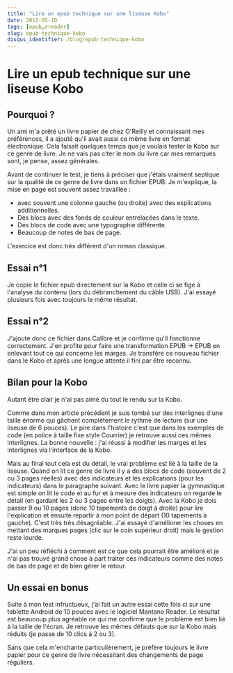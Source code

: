 ```yaml
---
title: "Lire un epub technique sur une liseuse Kobo"
date: 2012-05-10
tags: [epub,ereader]
slug: epub-technique-kobo
disqus_identifier: /blog/epub-technique-kobo
---
```

# Lire un epub technique sur une liseuse Kobo

##  Pourquoi ? 
Un ami m'a prêté un livre papier de chez O'Reilly et connaissant mes préférences, il a ajouté qu'il avait aussi ce même livre en format électronique. Cela faisait quelques temps que je voulais tester la Kobo sur ce genre de livre. Je ne vais pas citer le nom du livre car mes remarques sont, je pense, assez générales.

Avant de continuer le test, je tiens à préciser que j'étais vraiment septique sur la qualité de ce genre de livre dans un fichier EPUB. Je m'explique, la mise en page est souvent assez travaillée :

* avec souvent une colonne gauche (ou droite) avec des explications additionnelles. 
* Des blocs avec des fonds de couleur entrelacées dans le texte.
* Des blocs de code avec une typographie différente.
* Beaucoup de notes de bas de page.
  
L'exercice est donc très différent d'un roman classique.

## Essai n°1

Je copie le fichier epub directement sur la Kobo et celle ci se fige à l'analyse du contenu (lors du débranchement du câble USB). J'ai essayé plusieurs fois avec toujours le même résultat.

## Essai n°2

J'ajoute donc ce fichier dans Calibre et je confirme qu'il fonctionne correctement. J'en profite pour faire une transformation EPUB -> EPUB en enlevant tout ce qui concerne les marges. Je transfère ce nouveau fichier dans le Kobo et après une longue attente il fini par être reconnu.

## Bilan pour la Kobo

Autant être clair je n'ai pas aimé du tout le rendu sur la Kobo.

Comme dans mon article précédent je suis tombé sur des interlignes d'une taille énorme qui gâchent complétement le rythme de lecture (sur une liseuse de 6 pouces).  Le pire dans l'histoire c'est que dans les exemples de code (en police à taille fixe style Courrier) je retrouve aussi ces mêmes interlignes. La bonne nouvelle : j'ai réussi à modifier les marges et les interlignes via l'interface de la Kobo.

Mais au final tout cela est du détail, le vrai problème est lié à la taille de la liseuse. Quand on lit ce genre de livre il y a des blocs de code (souvent de 2 ou 3 pages réelles) avec des indicateurs et les explications (pour les indicateurs) dans le paragraphe suivant. Avec le livre papier la gymnastique est simple on lit le code et au fur et à mesure des indicateurs on regarde le détail (en gardant les 2 ou 3 pages entre les doigts). Avec la Kobo je dois passer 9 ou 10 pages (donc 10 tapements de doigt à droite) pour lire l'explication et ensuite repartir à mon point de départ (10 tapements à gauche). C'est très très désagréable. J'ai essayé d'améliorer les choses en mettant des marques pages (clic sur le coin supérieur droit) mais le gestion reste lourde.

J'ai un peu réfléchi à comment est ce que cela pourrait être amélioré et je n'ai pas trouvé grand chose à part traiter ces indicateurs comme des notes de bas de page et de bien gérer le retour.

## Un essai en bonus

Suite à mon test infructueux, j'ai fait un autre essai cette fois ci sur une tablette Android de 10 pouces avec le logiciel Mantano Reader. Le résultat est beaucoup plus agréable ce qui me confirme que le problème est bien lié à la taille de l'écran. Je retrouve les mêmes défauts que sur la Kobo mais réduits (je passe de 10 clics à 2 ou 3).

Sans que cela m'enchante particulièrement, je préfère toujours le livre papier pour ce genre de livre nécessitant des changements de page réguliers.




